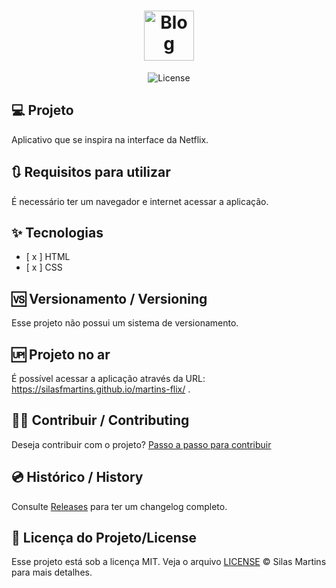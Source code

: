 <h1 align="center">
  <img alt="Blog" height="80" title="Plant Manager" src="./assets/img/Logo - MartinsFlix.png" />
</h1>

<p align="center">
  <img alt="License" src="https://img.shields.io/github/license/silasfmartins/martins-flix">
</p>


## 💻 Projeto
Aplicativo que se inspira na interface da Netflix.

## 🔃 Requisitos para utilizar

É necessário ter um navegador e internet acessar a aplicação.

## ✨ Tecnologias

-   [ x ] HTML
-   [ x ] CSS

## 🆚 Versionamento / Versioning

Esse projeto não possui um sistema de versionamento.

## 🆙 Projeto no ar

É possível acessar a aplicação através da URL: https://silasfmartins.github.io/martins-flix/ .

## 👨‍💻 Contribuir / Contributing

Deseja contribuir com o projeto? [Passo a passo para contribuir](https://github.com/silasfmartins/martins-flix/blob/master/Contributing.md)

## 💿 Histórico / History

Consulte [Releases](https://github.com/silasfmartins/martins-flix/releases) para ter um changelog completo.

## 📄 Licença do Projeto/License

Esse projeto está sob a licença MIT. Veja o arquivo [LICENSE](https://github.com/silasfmartins/martins-flix/blob/main/LICENSE) © Silas Martins para mais detalhes.

<br />
